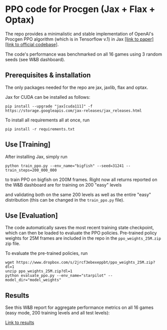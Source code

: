 # PPO code for Procgen (Jax + Flax + Optax)

The repo provides a minimalistic and stable implementation of OpenAI's Procgen PPO algorithm (which is in Tensorflow v.1) in Jax [[link to paper]](https://arxiv.org/abs/1912.01588) [[link to official codebase]](https://github.com/openai/train-procgen).

The code's performance was benchmarked on all 16 games using 3 random seeds (see W&B dashboard).

## Prerequisites & installation

The only packages needed for the repo are jax, jaxlib, flax and optax.

Jax for CUDA can be installed as follows:

```
pip install --upgrade "jax[cuda111]" -f https://storage.googleapis.com/jax-releases/jax_releases.html
```

To install all requirements all at once, run

```
pip install -r requirements.txt
```

## Use [Training]

After installing Jax, simply run

```
python train_ppo.py --env_name="bigfish" --seed=31241 --train_steps=200_000_000
```

to train PPO on bigfish on 200M frames. Right now all returns reported on the W&B dashboard are for training on 200 "easy" levels

and validating both on the same 200 levels as well as the entire "easy" distribution (this can be changed in the `train_ppo.py` file).

## Use [Evaluation]

The code automatically saves the most recent training state checkpoint, which can then be loaded to evaluate the PPO policies. Pre-trained policy weights for 25M frames are included in the repo in the `ppo_weights_25M.zip` zip file.

To evaluate the pre-trained policies, run

```
wget https://www.dropbox.com/s/2jrcf3ebexeppbt/ppo_weights_25M.zip?dl=1
unzip ppo_weights_25M.zip?dl=1
python evaluate_ppo.py --env_name="starpilot" --model_dir="model_weights"
```

## Results

See this W&B report for aggregate performance metrics on all 16 games (easy mode, 200 training levels and all test levels):

[Link to results](https://wandb.ai/bmazoure/ppo_procgen_jax/reports/PPO-Procgen-JAX-version---VmlldzoxMDM4MjAx)
